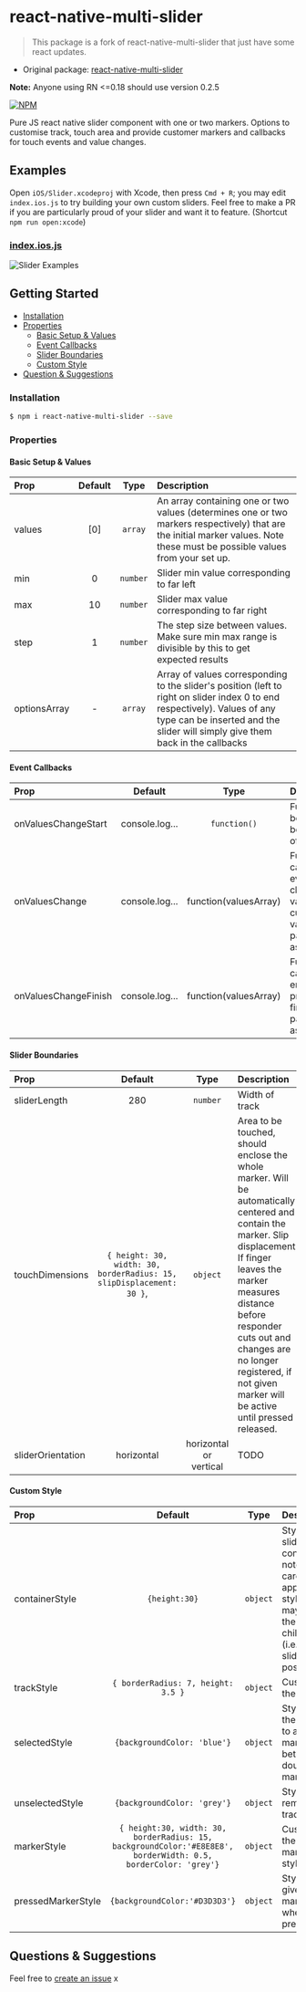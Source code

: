 # react-native-multi-slider

> This package is a fork of react-native-multi-slider that just have some react
> updates.

- Original package: [react-native-multi-slider](https://github.com/JackDanielsAndCode/react-native-multi-slider)

**Note:** Anyone using RN <=0.18  should use version 0.2.5

[![NPM](https://nodei.co/npm-dl/react-native-multi-slider.png?months=3)](https://nodei.co/npm/react-native-multi-slider/)

Pure JS react native slider component with one or two markers.
Options to customise track, touch area and provide customer markers and callbacks for touch events and value changes.


## Examples

 Open `iOS/Slider.xcodeproj` with Xcode, then press `Cmd + R`; you may edit `index.ios.js` to try building your own custom sliders. Feel free to make a PR if you are particularly proud of your slider and want it to feature. (Shortcut `npm run open:xcode`)

### [index.ios.js](https://github.com/JackDanielsAndCode/react-native-multi-slider/blob/master/index.ios.js)

![Slider Examples](https://github.com/JackDanielsAndCode/react-native-multi-slider/blob/master/examplesInAction.gif)


## Getting Started

- [Installation](#installation)
- [Properties](#properties)
  + [Basic Setup & Values](#basic-setup--values)
  + [Event Callbacks](#event-callbacks)
  + [Slider Boundaries](#slider-boundaries)
  + [Custom Style](#custom-style)
- [Question & Suggestions](#questions--suggestions)


### Installation

```bash
$ npm i react-native-multi-slider --save
```

### Properties

#### Basic Setup & Values

| Prop  | Default  | Type | Description |
| :------------ |:---------------:| :---------------:| :-----|
| values | [0] | `array` | An array containing one or two values (determines one or two markers respectively) that are the initial marker values. Note these must be possible values from your set up.|
| min | 0 | `number` | Slider min value corresponding to far left |
| max | 10 | `number` | Slider max value corresponding to far right |
| step | 1 | `number` | The step size between values. Make sure min max range is divisible by this to get expected results |
| optionsArray | - | `array` | Array of values corresponding to the slider's position  (left to right on slider index 0 to end respectively). Values of any type can be inserted and the slider will simply give them back in the callbacks |

#### Event Callbacks

| Prop  | Default  | Type | Description |
| :------------ |:---------------:| :---------------:| :-----|
| onValuesChangeStart | console.log... | `function()` | Function to be called at beginning of press |
| onValuesChange | console.log... | function(valuesArray) | Function called after every change in value, with current values passed in as an array. |
| onValuesChangeFinish | console.log... |function(valuesArray) | Function called on end of press with final values passed in as an array |

#### Slider Boundaries

| Prop  | Default  | Type | Description |
| :------------ |:---------------:| :---------------:| :-----|
| sliderLength | 280 | `number` | Width of track |
| touchDimensions | `{ height: 30, width: 30, borderRadius: 15, slipDisplacement: 30 }`, | `object` | Area to be touched, should enclose the whole marker. Will be automatically centered and contain the marker. Slip displacement If finger leaves the marker measures distance before responder cuts out and changes are no longer registered, if not given marker will be active until pressed released. |
| sliderOrientation | horizontal | horizontal or vertical | TODO |

#### Custom Style

| Prop  | Default  | Type | Description |
| :------------ |:---------------:| :---------------:| :-----|
| containerStyle | `{height:30}` | `object` | Style of sliders container, note be careful in applying styles that may affect the children's (i.e. the slider's) positioning |
| trackStyle | `{ borderRadius: 7, height: 3.5 }` | `object` | Customise the track |
| selectedStyle | `{backgroundColor: 'blue'}` | `object` | Style for the track up to a single marker or between double markers |
| unselectedStyle | `{backgroundColor: 'grey'}` | `object` | Style for remaining track |
| markerStyle | `{ height:30, width: 30, borderRadius: 15, backgroundColor:'#E8E8E8', borderWidth: 0.5, borderColor: 'grey'}` | `object` | Customise the marker's style |
| pressedMarkerStyle | `{backgroundColor:'#D3D3D3'}` | `object` | Style to be given to marker when pressed |


## Questions & Suggestions

Feel free to  [create an issue](https://github.com/JackDanielsAndCode/react-native-multi-slider/issues/new) x
